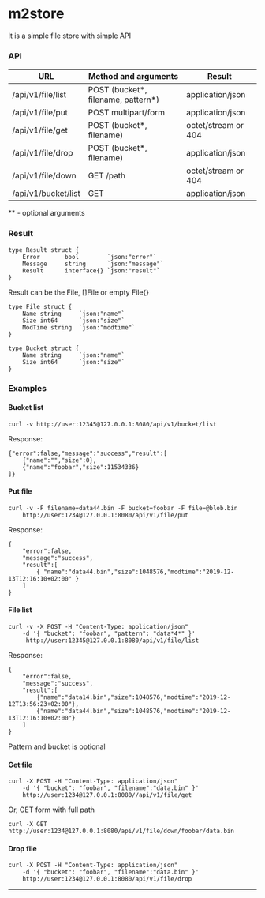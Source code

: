 # m2store

It is a simple file store with simple API


### API

| URL                 |Method and arguments              | Result              |
|---------------------|----------------------------------|---------------------|
| /api/v1/file/list   | POST (bucket*, filename, pattern*) | application/json    |
| /api/v1/file/put    | POST multipart/form              | application/json    |
| /api/v1/file/get    | POST (bucket*, filename)         | octet/stream or 404 |
| /api/v1/file/drop   | POST (bucket*, filename)         | application/json    |
| /api/v1/file/down   | GET /path                        | octet/stream or 404 |
| /api/v1/bucket/list | GET                              | application/json |


** - optional arguments

### Result

    type Result struct {
        Error       bool        `json:"error"`
        Message     string      `json:"message"`
        Result      interface{} `json:"result"`
    }


Result can be the File, []File or empty File{}

    type File struct {
        Name string     `json:"name"`
        Size int64      `json:"size"`
        ModTime string  `json:"modtime"`
    }

    type Bucket struct {
        Name string     `json:"name"`
        Size int64      `json:"size"`
    }

### Examples

#### Bucket list

    curl -v http://user:12345@127.0.0.1:8080/api/v1/bucket/list

Response:

    {"error":false,"message":"success","result":[
        {"name":"","size":0},
        {"name":"foobar","size":11534336}
    ]}


#### Put file

    curl -v -F filename=data44.bin -F bucket=foobar -F file=@blob.bin
        http://user:1234@127.0.0.1:8080/api/v1/file/put

Response:

    {
        "error":false,
        "message":"success",
        "result":[
            { "name":"data44.bin","size":1048576,"modtime":"2019-12-13T12:16:10+02:00" }
        ]
    }

#### File list

    curl -v -X POST -H "Content-Type: application/json"
        -d '{ "bucket": "foobar", "pattern": "data*4*" }'
         http://user:12345@127.0.0.1:8080/api/v1/file/list

Response:

    {
        "error":false,
        "message":"success",
        "result":[
            {"name":"data14.bin","size":1048576,"modtime":"2019-12-12T13:56:23+02:00"},
            {"name":"data44.bin","size":1048576,"modtime":"2019-12-13T12:16:10+02:00"}
        ]
    }

Pattern and bucket is optional

#### Get file

    curl -X POST -H "Content-Type: application/json"
        -d '{ "bucket": "foobar", "filename":"data.bin" }'
        http://user:1234@127.0.0.1:8080//api/v1/file/get

Or, GET form with full path

    curl -X GET http://user:1234@127.0.0.1:8080/api/v1/file/down/foobar/data.bin

#### Drop file

    curl -X POST -H "Content-Type: application/json"
        -d '{ "bucket": "foobar", "filename":"data.bin" }'
        http://user:1234@127.0.0.1:8080/api/v1/file/drop


----

